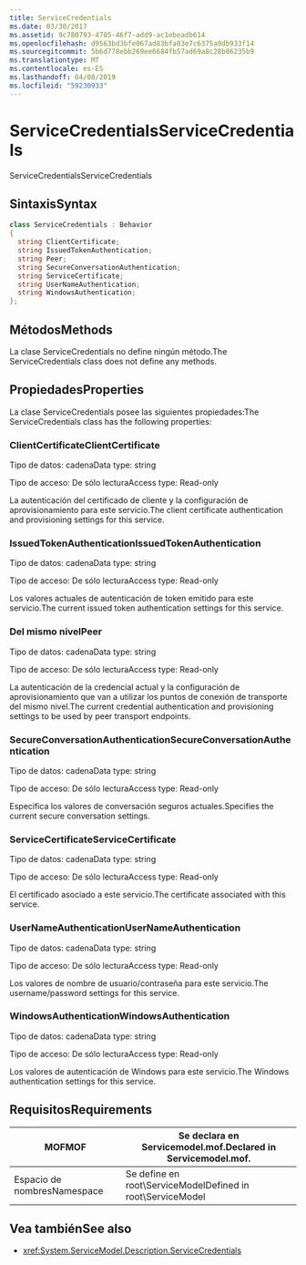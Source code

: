 ```yaml
---
title: ServiceCredentials
ms.date: 03/30/2017
ms.assetid: 9c780793-4785-46f7-add9-ac1ebeadb614
ms.openlocfilehash: d9563bd3bfe067ad83bfa03e7c6375a9db933f14
ms.sourcegitcommit: 5b6d778ebb269ee6684fb57ad69a8c28b06235b9
ms.translationtype: MT
ms.contentlocale: es-ES
ms.lasthandoff: 04/08/2019
ms.locfileid: "59230933"
---
```

# <a name="servicecredentials"></a><span data-ttu-id="d96ae-102">ServiceCredentials</span><span class="sxs-lookup"><span data-stu-id="d96ae-102">ServiceCredentials</span></span>
<span data-ttu-id="d96ae-103">ServiceCredentials</span><span class="sxs-lookup"><span data-stu-id="d96ae-103">ServiceCredentials</span></span>  
  
## <a name="syntax"></a><span data-ttu-id="d96ae-104">Sintaxis</span><span class="sxs-lookup"><span data-stu-id="d96ae-104">Syntax</span></span>  
  
```csharp
class ServiceCredentials : Behavior  
{  
  string ClientCertificate;  
  string IssuedTokenAuthentication;  
  string Peer;  
  string SecureConversationAuthentication;  
  string ServiceCertificate;  
  string UserNameAuthentication;  
  string WindowsAuthentication;  
};  
```  
  
## <a name="methods"></a><span data-ttu-id="d96ae-105">Métodos</span><span class="sxs-lookup"><span data-stu-id="d96ae-105">Methods</span></span>  
 <span data-ttu-id="d96ae-106">La clase ServiceCredentials no define ningún método.</span><span class="sxs-lookup"><span data-stu-id="d96ae-106">The ServiceCredentials class does not define any methods.</span></span>  
  
## <a name="properties"></a><span data-ttu-id="d96ae-107">Propiedades</span><span class="sxs-lookup"><span data-stu-id="d96ae-107">Properties</span></span>  
 <span data-ttu-id="d96ae-108">La clase ServiceCredentials posee las siguientes propiedades:</span><span class="sxs-lookup"><span data-stu-id="d96ae-108">The ServiceCredentials class has the following properties:</span></span>  
  
### <a name="clientcertificate"></a><span data-ttu-id="d96ae-109">ClientCertificate</span><span class="sxs-lookup"><span data-stu-id="d96ae-109">ClientCertificate</span></span>  
 <span data-ttu-id="d96ae-110">Tipo de datos: cadena</span><span class="sxs-lookup"><span data-stu-id="d96ae-110">Data type: string</span></span>  
  
 <span data-ttu-id="d96ae-111">Tipo de acceso: De sólo lectura</span><span class="sxs-lookup"><span data-stu-id="d96ae-111">Access type: Read-only</span></span>  
  
 <span data-ttu-id="d96ae-112">La autenticación del certificado de cliente y la configuración de aprovisionamiento para este servicio.</span><span class="sxs-lookup"><span data-stu-id="d96ae-112">The client certificate authentication and provisioning settings for this service.</span></span>  
  
### <a name="issuedtokenauthentication"></a><span data-ttu-id="d96ae-113">IssuedTokenAuthentication</span><span class="sxs-lookup"><span data-stu-id="d96ae-113">IssuedTokenAuthentication</span></span>  
 <span data-ttu-id="d96ae-114">Tipo de datos: cadena</span><span class="sxs-lookup"><span data-stu-id="d96ae-114">Data type: string</span></span>  
  
 <span data-ttu-id="d96ae-115">Tipo de acceso: De sólo lectura</span><span class="sxs-lookup"><span data-stu-id="d96ae-115">Access type: Read-only</span></span>  
  
 <span data-ttu-id="d96ae-116">Los valores actuales de autenticación de token emitido para este servicio.</span><span class="sxs-lookup"><span data-stu-id="d96ae-116">The current issued token authentication settings for this service.</span></span>  
  
### <a name="peer"></a><span data-ttu-id="d96ae-117">Del mismo nivel</span><span class="sxs-lookup"><span data-stu-id="d96ae-117">Peer</span></span>  
 <span data-ttu-id="d96ae-118">Tipo de datos: cadena</span><span class="sxs-lookup"><span data-stu-id="d96ae-118">Data type: string</span></span>  
  
 <span data-ttu-id="d96ae-119">Tipo de acceso: De sólo lectura</span><span class="sxs-lookup"><span data-stu-id="d96ae-119">Access type: Read-only</span></span>  
  
 <span data-ttu-id="d96ae-120">La autenticación de la credencial actual y la configuración de aprovisionamiento que van a utilizar los puntos de conexión de transporte del mismo nivel.</span><span class="sxs-lookup"><span data-stu-id="d96ae-120">The current credential authentication and provisioning settings to be used by peer transport endpoints.</span></span>  
  
### <a name="secureconversationauthentication"></a><span data-ttu-id="d96ae-121">SecureConversationAuthentication</span><span class="sxs-lookup"><span data-stu-id="d96ae-121">SecureConversationAuthentication</span></span>  
 <span data-ttu-id="d96ae-122">Tipo de datos: cadena</span><span class="sxs-lookup"><span data-stu-id="d96ae-122">Data type: string</span></span>  
  
 <span data-ttu-id="d96ae-123">Tipo de acceso: De sólo lectura</span><span class="sxs-lookup"><span data-stu-id="d96ae-123">Access type: Read-only</span></span>  
  
 <span data-ttu-id="d96ae-124">Especifica los valores de conversación seguros actuales.</span><span class="sxs-lookup"><span data-stu-id="d96ae-124">Specifies the current secure conversation settings.</span></span>  
  
### <a name="servicecertificate"></a><span data-ttu-id="d96ae-125">ServiceCertificate</span><span class="sxs-lookup"><span data-stu-id="d96ae-125">ServiceCertificate</span></span>  
 <span data-ttu-id="d96ae-126">Tipo de datos: cadena</span><span class="sxs-lookup"><span data-stu-id="d96ae-126">Data type: string</span></span>  
  
 <span data-ttu-id="d96ae-127">Tipo de acceso: De sólo lectura</span><span class="sxs-lookup"><span data-stu-id="d96ae-127">Access type: Read-only</span></span>  
  
 <span data-ttu-id="d96ae-128">El certificado asociado a este servicio.</span><span class="sxs-lookup"><span data-stu-id="d96ae-128">The certificate associated with this service.</span></span>  
  
### <a name="usernameauthentication"></a><span data-ttu-id="d96ae-129">UserNameAuthentication</span><span class="sxs-lookup"><span data-stu-id="d96ae-129">UserNameAuthentication</span></span>  
 <span data-ttu-id="d96ae-130">Tipo de datos: cadena</span><span class="sxs-lookup"><span data-stu-id="d96ae-130">Data type: string</span></span>  
  
 <span data-ttu-id="d96ae-131">Tipo de acceso: De sólo lectura</span><span class="sxs-lookup"><span data-stu-id="d96ae-131">Access type: Read-only</span></span>  
  
 <span data-ttu-id="d96ae-132">Los valores de nombre de usuario/contraseña para este servicio.</span><span class="sxs-lookup"><span data-stu-id="d96ae-132">The username/password settings for this service.</span></span>  
  
### <a name="windowsauthentication"></a><span data-ttu-id="d96ae-133">WindowsAuthentication</span><span class="sxs-lookup"><span data-stu-id="d96ae-133">WindowsAuthentication</span></span>  
 <span data-ttu-id="d96ae-134">Tipo de datos: cadena</span><span class="sxs-lookup"><span data-stu-id="d96ae-134">Data type: string</span></span>  
  
 <span data-ttu-id="d96ae-135">Tipo de acceso: De sólo lectura</span><span class="sxs-lookup"><span data-stu-id="d96ae-135">Access type: Read-only</span></span>  
  
 <span data-ttu-id="d96ae-136">Los valores de autenticación de Windows para este servicio.</span><span class="sxs-lookup"><span data-stu-id="d96ae-136">The Windows authentication settings for this service.</span></span>  
  
## <a name="requirements"></a><span data-ttu-id="d96ae-137">Requisitos</span><span class="sxs-lookup"><span data-stu-id="d96ae-137">Requirements</span></span>  
  
|<span data-ttu-id="d96ae-138">MOF</span><span class="sxs-lookup"><span data-stu-id="d96ae-138">MOF</span></span>|<span data-ttu-id="d96ae-139">Se declara en Servicemodel.mof.</span><span class="sxs-lookup"><span data-stu-id="d96ae-139">Declared in Servicemodel.mof.</span></span>|  
|---------|-----------------------------------|  
|<span data-ttu-id="d96ae-140">Espacio de nombres</span><span class="sxs-lookup"><span data-stu-id="d96ae-140">Namespace</span></span>|<span data-ttu-id="d96ae-141">Se define en root\ServiceModel</span><span class="sxs-lookup"><span data-stu-id="d96ae-141">Defined in root\ServiceModel</span></span>|  
  
## <a name="see-also"></a><span data-ttu-id="d96ae-142">Vea también</span><span class="sxs-lookup"><span data-stu-id="d96ae-142">See also</span></span>

- <xref:System.ServiceModel.Description.ServiceCredentials>
